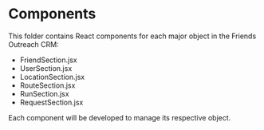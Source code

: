 # Components

This folder contains React components for each major object in the Friends Outreach CRM:
- FriendSection.jsx
- UserSection.jsx
- LocationSection.jsx
- RouteSection.jsx
- RunSection.jsx
- RequestSection.jsx

Each component will be developed to manage its respective object.
